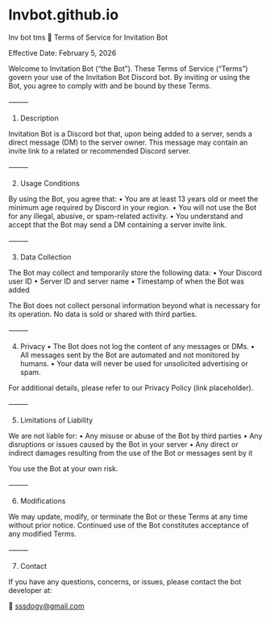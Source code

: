 # Invbot.github.io
Inv bot tms 
📜 Terms of Service for Invitation Bot

Effective Date: February 5, 2026

Welcome to Invitation Bot (“the Bot”). These Terms of Service (“Terms”) govern your use of the Invitation Bot Discord bot. By inviting or using the Bot, you agree to comply with and be bound by these Terms.

⸻

1. Description

Invitation Bot is a Discord bot that, upon being added to a server, sends a direct message (DM) to the server owner. This message may contain an invite link to a related or recommended Discord server.

⸻

2. Usage Conditions

By using the Bot, you agree that:
	•	You are at least 13 years old or meet the minimum age required by Discord in your region.
	•	You will not use the Bot for any illegal, abusive, or spam-related activity.
	•	You understand and accept that the Bot may send a DM containing a server invite link.

⸻

3. Data Collection

The Bot may collect and temporarily store the following data:
	•	Your Discord user ID
	•	Server ID and server name
	•	Timestamp of when the Bot was added

The Bot does not collect personal information beyond what is necessary for its operation. No data is sold or shared with third parties.

⸻

4. Privacy
	•	The Bot does not log the content of any messages or DMs.
	•	All messages sent by the Bot are automated and not monitored by humans.
	•	Your data will never be used for unsolicited advertising or spam.

For additional details, please refer to our Privacy Policy (link placeholder).

⸻

5. Limitations of Liability

We are not liable for:
	•	Any misuse or abuse of the Bot by third parties
	•	Any disruptions or issues caused by the Bot in your server
	•	Any direct or indirect damages resulting from the use of the Bot or messages sent by it

You use the Bot at your own risk.

⸻

6. Modifications

We may update, modify, or terminate the Bot or these Terms at any time without prior notice. Continued use of the Bot constitutes acceptance of any modified Terms.

⸻

7. Contact

If you have any questions, concerns, or issues, please contact the bot developer at:

📧 sssdogy@gmail.com
